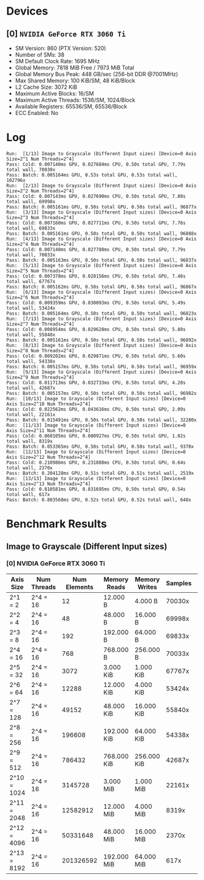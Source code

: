 # Devices

## [0] `NVIDIA GeForce RTX 3060 Ti`
* SM Version: 860 (PTX Version: 520)
* Number of SMs: 38
* SM Default Clock Rate: 1695 MHz
* Global Memory: 7818 MiB Free / 7973 MiB Total
* Global Memory Bus Peak: 448 GB/sec (256-bit DDR @7001MHz)
* Max Shared Memory: 100 KiB/SM, 48 KiB/Block
* L2 Cache Size: 3072 KiB
* Maximum Active Blocks: 16/SM
* Maximum Active Threads: 1536/SM, 1024/Block
* Available Registers: 65536/SM, 65536/Block
* ECC Enabled: No

# Log

```
Run:  [1/13] Image to Grayscale (Different Input sizes) [Device=0 Axis Size=2^1 Num Threads=2^4]
Pass: Cold: 0.007140ms GPU, 0.027684ms CPU, 0.50s total GPU, 7.79s total wall, 70030x 
Pass: Batch: 0.005164ms GPU, 0.53s total GPU, 0.53s total wall, 102796x
Run:  [2/13] Image to Grayscale (Different Input sizes) [Device=0 Axis Size=2^2 Num Threads=2^4]
Pass: Cold: 0.007143ms GPU, 0.027690ms CPU, 0.50s total GPU, 7.80s total wall, 69998x 
Pass: Batch: 0.005161ms GPU, 0.50s total GPU, 0.50s total wall, 96877x
Run:  [3/13] Image to Grayscale (Different Input sizes) [Device=0 Axis Size=2^3 Num Threads=2^4]
Pass: Cold: 0.007160ms GPU, 0.027711ms CPU, 0.50s total GPU, 7.76s total wall, 69833x 
Pass: Batch: 0.005161ms GPU, 0.50s total GPU, 0.50s total wall, 96888x
Run:  [4/13] Image to Grayscale (Different Input sizes) [Device=0 Axis Size=2^4 Num Threads=2^4]
Pass: Cold: 0.007140ms GPU, 0.027788ms CPU, 0.50s total GPU, 7.79s total wall, 70033x 
Pass: Batch: 0.005163ms GPU, 0.50s total GPU, 0.50s total wall, 96837x
Run:  [5/13] Image to Grayscale (Different Input sizes) [Device=0 Axis Size=2^5 Num Threads=2^4]
Pass: Cold: 0.007378ms GPU, 0.028156ms CPU, 0.50s total GPU, 7.46s total wall, 67767x 
Pass: Batch: 0.005162ms GPU, 0.50s total GPU, 0.50s total wall, 96867x
Run:  [6/13] Image to Grayscale (Different Input sizes) [Device=0 Axis Size=2^6 Num Threads=2^4]
Pass: Cold: 0.009359ms GPU, 0.030093ms CPU, 0.50s total GPU, 5.49s total wall, 53424x 
Pass: Batch: 0.005164ms GPU, 0.50s total GPU, 0.50s total wall, 96823x
Run:  [7/13] Image to Grayscale (Different Input sizes) [Device=0 Axis Size=2^7 Num Threads=2^4]
Pass: Cold: 0.008954ms GPU, 0.029628ms CPU, 0.50s total GPU, 5.80s total wall, 55840x 
Pass: Batch: 0.005161ms GPU, 0.50s total GPU, 0.50s total wall, 96892x
Run:  [8/13] Image to Grayscale (Different Input sizes) [Device=0 Axis Size=2^8 Num Threads=2^4]
Pass: Cold: 0.009202ms GPU, 0.029871ms CPU, 0.50s total GPU, 5.60s total wall, 54338x 
Pass: Batch: 0.005157ms GPU, 0.50s total GPU, 0.50s total wall, 96959x
Run:  [9/13] Image to Grayscale (Different Input sizes) [Device=0 Axis Size=2^9 Num Threads=2^4]
Pass: Cold: 0.011713ms GPU, 0.032733ms CPU, 0.50s total GPU, 4.20s total wall, 42687x 
Pass: Batch: 0.005157ms GPU, 0.50s total GPU, 0.50s total wall, 96982x
Run:  [10/13] Image to Grayscale (Different Input sizes) [Device=0 Axis Size=2^10 Num Threads=2^4]
Pass: Cold: 0.022562ms GPU, 0.043616ms CPU, 0.50s total GPU, 2.09s total wall, 22161x 
Pass: Batch: 0.015491ms GPU, 0.50s total GPU, 0.50s total wall, 32280x
Run:  [11/13] Image to Grayscale (Different Input sizes) [Device=0 Axis Size=2^11 Num Threads=2^4]
Pass: Cold: 0.060105ms GPU, 0.080927ms CPU, 0.50s total GPU, 1.02s total wall, 8319x 
Pass: Batch: 0.053365ms GPU, 0.50s total GPU, 0.50s total wall, 9370x
Run:  [12/13] Image to Grayscale (Different Input sizes) [Device=0 Axis Size=2^12 Num Threads=2^4]
Pass: Cold: 0.210986ms GPU, 0.231888ms CPU, 0.50s total GPU, 0.64s total wall, 2370x 
Pass: Batch: 0.204128ms GPU, 0.51s total GPU, 0.51s total wall, 2519x
Run:  [13/13] Image to Grayscale (Different Input sizes) [Device=0 Axis Size=2^13 Num Threads=2^4]
Pass: Cold: 0.810581ms GPU, 0.831695ms CPU, 0.50s total GPU, 0.54s total wall, 617x 
Pass: Batch: 0.803568ms GPU, 0.52s total GPU, 0.52s total wall, 648x
```

# Benchmark Results

## Image to Grayscale (Different Input sizes)

### [0] NVIDIA GeForce RTX 3060 Ti

|  Axis Size  | Num Threads | Num Elements | Memory Reads | Memory Writes | Samples |  CPU Time  |  Noise  |  GPU Time  | Noise  |  Elem/s  | GlobalMem BW | BWUtil | Samples | Batch GPU  |
|-------------|-------------|--------------|--------------|---------------|---------|------------|---------|------------|--------|----------|--------------|--------|---------|------------|
|     2^1 = 2 |    2^4 = 16 |           12 |     12.000 B |       4.000 B |  70030x |  27.684 us | 299.38% |   7.140 us | 13.01% |   1.681M |   2.241 MB/s |  0.00% | 102796x |   5.164 us |
|     2^2 = 4 |    2^4 = 16 |           48 |     48.000 B |      16.000 B |  69998x |  27.690 us | 293.83% |   7.143 us | 13.05% |   6.720M |   8.960 MB/s |  0.00% |  96877x |   5.161 us |
|     2^3 = 8 |    2^4 = 16 |          192 |    192.000 B |      64.000 B |  69833x |  27.711 us | 294.47% |   7.160 us | 12.98% |  26.816M |  35.754 MB/s |  0.01% |  96888x |   5.161 us |
|    2^4 = 16 |    2^4 = 16 |          768 |    768.000 B |     256.000 B |  70033x |  27.788 us | 294.58% |   7.140 us | 13.05% | 107.570M | 143.427 MB/s |  0.03% |  96837x |   5.163 us |
|    2^5 = 32 |    2^4 = 16 |         3072 |    3.000 KiB |     1.000 KiB |  67767x |  28.156 us | 285.73% |   7.378 us | 11.72% | 416.357M | 555.143 MB/s |  0.12% |  96867x |   5.162 us |
|    2^6 = 64 |    2^4 = 16 |        12288 |   12.000 KiB |     4.000 KiB |  53424x |  30.093 us | 225.57% |   9.359 us | 12.23% |   1.313G |   1.751 GB/s |  0.39% |  96823x |   5.164 us |
|   2^7 = 128 |    2^4 = 16 |        49152 |   48.000 KiB |    16.000 KiB |  55840x |  29.628 us | 233.34% |   8.954 us | 11.00% |   5.489G |   7.319 GB/s |  1.63% |  96892x |   5.161 us |
|   2^8 = 256 |    2^4 = 16 |       196608 |  192.000 KiB |    64.000 KiB |  54338x |  29.871 us | 227.93% |   9.202 us | 10.22% |  21.366G |  28.488 GB/s |  6.36% |  96959x |   5.157 us |
|   2^9 = 512 |    2^4 = 16 |       786432 |  768.000 KiB |   256.000 KiB |  42687x |  32.733 us | 247.75% |  11.713 us |  8.77% |  67.140G |  89.520 GB/s | 19.98% |  96982x |   5.157 us |
| 2^10 = 1024 |    2^4 = 16 |      3145728 |    3.000 MiB |     1.000 MiB |  22161x |  43.616 us |  94.17% |  22.562 us |  5.41% | 139.424G | 185.899 GB/s | 41.49% |  32280x |  15.491 us |
| 2^11 = 2048 |    2^4 = 16 |     12582912 |   12.000 MiB |     4.000 MiB |   8319x |  80.927 us |  35.10% |  60.105 us |  1.89% | 209.350G | 279.133 GB/s | 62.30% |   9370x |  53.365 us |
| 2^12 = 4096 |    2^4 = 16 |     50331648 |   48.000 MiB |    16.000 MiB |   2370x | 231.888 us |  10.06% | 210.986 us |  0.59% | 238.555G | 318.073 GB/s | 70.99% |   2519x | 204.128 us |
| 2^13 = 8192 |    2^4 = 16 |    201326592 |  192.000 MiB |    64.000 MiB |    617x | 831.695 us |   2.63% | 810.581 us |  0.15% | 248.373G | 331.164 GB/s | 73.91% |    648x | 803.568 us |
